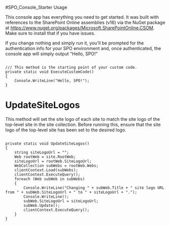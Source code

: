 #SPO_Console_Starter Usage

This console app has everything you need to get started.  It was built with references to the SharePoint Online assemblies (v16) via the NuGet package at https://www.nuget.org/packages/Microsoft.SharePointOnline.CSOM.  Make sure to install that if you have issues.

If you change nothing and simply run it, you'll be prompted for the authentication info for your SPO environment and, once authenticated, the console app will simply output "Hello, SPO!"
<pre><code>
/// This method is the starting point of your custom code.
private static void ExecuteCustomCode() 
{
    Console.WriteLine("Hello, SPO!"); 
}
</code></pre>

# UpdateSiteLogos
This method will set the site logo of each site to match the site logo of the top-level site in the site collection.  Before running this, ensure that the site logo of the top-level site has been set to the desired logo.
<pre><code>
private static void UpdateSiteLogos()
{
    string siteLogoUrl = "";
    Web rootWeb = site.RootWeb;
    siteLogoUrl = rootWeb.SiteLogoUrl;
    WebCollection subWebs = rootWeb.Webs;
    clientContext.Load(subWebs);
    clientContext.ExecuteQuery();
    foreach (Web subWeb in subWebs)
    {
        Console.WriteLine("Changing " + subWeb.Title + " site logo URL from " + subWeb.SiteLogoUrl + " to " + siteLogoUrl + ".");
        Console.WriteLine();
        subWeb.SiteLogoUrl = siteLogoUrl;
        subWeb.Update();
        clientContext.ExecuteQuery();
    }
}
</code></pre>
